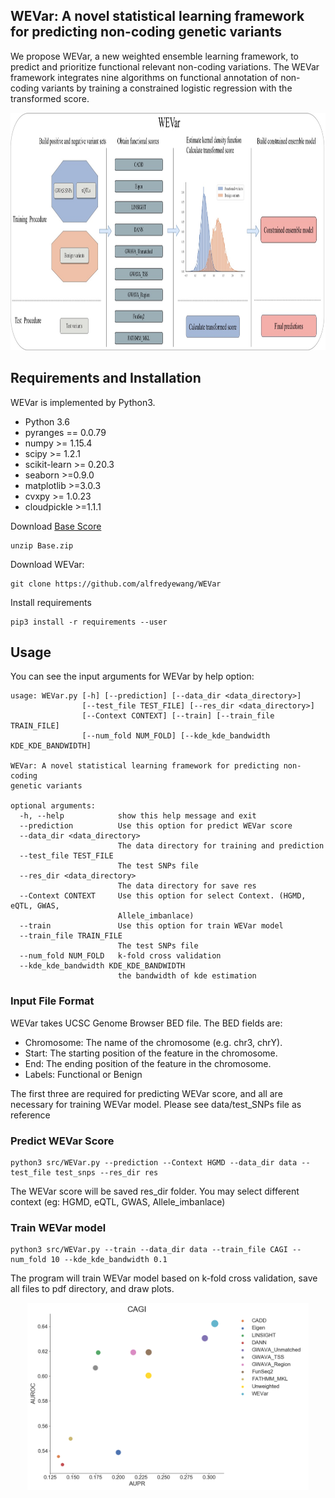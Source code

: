 ## WEVar: A novel statistical learning framework for predicting non-coding genetic variants

We propose WEVar, a new weighted ensemble learning framework, to predict and prioritize functional relevant non-coding variations. The WEVar framework integrates nine algorithms on functional annotation of non-coding variants by training a constrained logistic regression with the transformed score.
<center>

<div align=center><img width="1200" height="380" src="https://raw.githubusercontent.com/alfredyewang/WEVar/master/doc/WEVAR.jpg"/></div>
</center>  



## Requirements and Installation

WEVar is implemented by Python3.

- Python 3.6
- pyranges == 0.0.79
- numpy >= 1.15.4
- scipy >= 1.2.1
- scikit-learn >= 0.20.3
- seaborn >=0.9.0
- matplotlib >=3.0.3
- cvxpy >= 1.0.23
- cloudpickle >=1.1.1

Download [Base Score](https://drive.google.com/file/d/1Jwwuo01ZL1MlJHd1VVR0PaJdyI9MLgaz/view?usp=sharing)

```
unzip Base.zip
```


Download WEVar:
```
git clone https://github.com/alfredyewang/WEVar
```
Install requirements
```
pip3 install -r requirements --user
```
## Usage
You can see the input arguments for WEVar by help option:

```
usage: WEVar.py [-h] [--prediction] [--data_dir <data_directory>]
                [--test_file TEST_FILE] [--res_dir <data_directory>]
                [--Context CONTEXT] [--train] [--train_file TRAIN_FILE]
                [--num_fold NUM_FOLD] [--kde_kde_bandwidth KDE_KDE_BANDWIDTH]

WEVar: A novel statistical learning framework for predicting non-coding
genetic variants

optional arguments:
  -h, --help            show this help message and exit
  --prediction          Use this option for predict WEVar score
  --data_dir <data_directory>
                        The data directory for training and prediction
  --test_file TEST_FILE
                        The test SNPs file
  --res_dir <data_directory>
                        The data directory for save res
  --Context CONTEXT     Use this option for select Context. (HGMD, eQTL, GWAS,
                        Allele_imbanlace)
  --train               Use this option for train WEVar model
  --train_file TRAIN_FILE
                        The test SNPs file
  --num_fold NUM_FOLD   k-fold cross validation
  --kde_kde_bandwidth KDE_KDE_BANDWIDTH
                        the bandwidth of kde estimation

```

### Input File Format
WEVar takes UCSC Genome Browser BED file. The BED fields are:

- Chromosome: The name of the chromosome (e.g. chr3, chrY).
- Start:  The starting position of the feature in the chromosome.
- End:  The ending position of the feature in the chromosome.
- Labels: Functional or Benign

The first three are required for predicting WEVar score, and all are necessary for training WEVar model. Please see data/test_SNPs file as reference

### Predict WEVar Score

```
python3 src/WEVar.py --prediction --Context HGMD --data_dir data --test_file test_snps --res_dir res

```
The WEVar score will be saved res_dir folder. You may select different context (eg: HGMD, eQTL, GWAS, Allele_imbanlace)

### Train WEVar model

```
python3 src/WEVar.py --train --data_dir data --train_file CAGI --num_fold 10 --kde_kde_bandwidth 0.1

```
The program will train WEVar model based on k-fold cross validation, save all files to pdf directory, and draw plots.

<center>
<div align=center><img width="450" height="300" src="https://raw.githubusercontent.com/alfredyewang/WEVar/master/doc/CAGI.png"/></div>
</center>  
